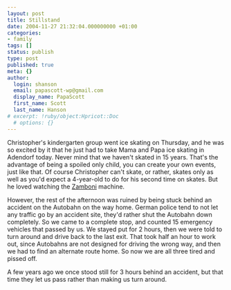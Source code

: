 ```yaml
---
layout: post
title: Stillstand
date: 2004-11-27 21:32:04.000000000 +01:00
categories:
- family
tags: []
status: publish
type: post
published: true
meta: {}
author:
  login: shanson
  email: papascott-wp@gmail.com
  display_name: PapaScott
  first_name: Scott
  last_name: Hanson
# excerpt: !ruby/object:Hpricot::Doc
  # options: {}
---
```

<p>Christopher's kindergarten group went ice skating on Thursday, and he was so excited by it that he just had to take Mama and Papa ice skating in Adendorf today. Never mind that we haven't skated in 15 years. That's the advantage of being a spoiled only child, you can create your own events, just like that. Of course Christopher can't skate, or rather, skates only as well as you'd expect a 4-year-old to do for his second time on skates. But he loved watching the <a href="http://www.zamboni.com/">Zamboni</a> machine. </p>
<p>However, the rest of the afternoon was ruined by being stuck behind an accident on the Autobahn on the way home. German police tend to not let any traffic go by an accident site, they'd rather shut the Autobahn down completely. So we came to a complete stop, and counted 15 emergency vehicles that passed by us. We stayed put for 2 hours, then we were told to turn around and drive back to the last exit. That took half an hour to work out, since Autobahns are not designed for driving the wrong way, and then we had to find an alternate route home. So now we are all three tired and pissed off. </p>
<p>A few years ago we once stood still for 3 hours behind an accident, but that time they let us pass rather than making us turn around.</p>
